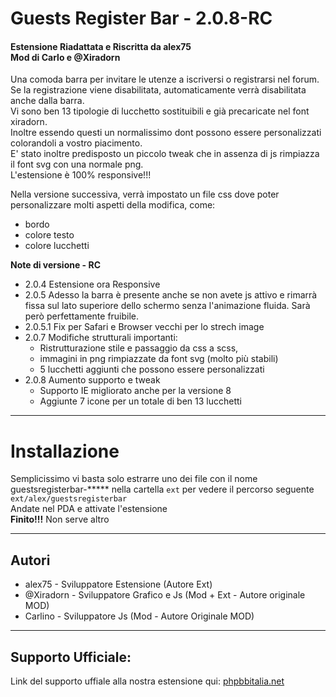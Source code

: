 # Guests Register Bar - 2.0.8-RC
#### Estensione Riadattata e Riscritta da alex75 <br> Mod di Carlo e @Xiradorn  
Una comoda barra per invitare le utenze a iscriversi o registrarsi nel forum.  
Se la registrazione viene disabilitata, automaticamente verrà disabilitata anche dalla barra.  
Vi sono ben 13 tipologie di lucchetto sostituibili e già precaricate nel font xiradorn.  
Inoltre essendo questi un normalissimo dont possono essere personalizzati colorandoli a vostro piacimento.  
E' stato inoltre predisposto un piccolo tweak che in assenza di js rimpiazza il font svg con una normale png.  
L'estensione è 100% responsive!!!

Nella versione successiva, verrà impostato un file css dove poter personalizzare molti aspetti della modifica, come:
* bordo
* colore testo
* colore lucchetti

**Note di versione - RC**
* 2.0.4 Estensione ora Responsive
* 2.0.5 Adesso la barra è presente anche se non avete js attivo e rimarrà fissa sul lato superiore dello schermo senza l'animazione fluida. Sarà però perfettamente fruibile.
* 2.0.5.1 Fix per Safari e Browser vecchi per lo strech image
* 2.0.7 Modifiche strutturali importanti:
    * Ristrutturazione stile e passaggio da css a scss,
    * immagini in png rimpiazzate da font svg (molto più stabili)
    * 5 lucchetti aggiunti che possono essere personalizzati
* 2.0.8 Aumento supporto e tweak
    * Supporto IE migliorato anche per la versione 8
    * Aggiunte 7 icone per un totale di ben 13 lucchetti

----
# Installazione
Semplicissimo vi basta solo estrarre uno dei file con il nome guestsregisterbar-***** nella cartella
`ext` per vedere il percorso seguente `ext/alex/guestsregisterbar`  
Andate nel PDA e attivate l'estensione  
**Finito!!!** Non serve altro

----
## Autori
* alex75 - Sviluppatore Estensione (Autore Ext)
* @Xiradorn - Sviluppatore Grafico e Js (Mod + Ext - Autore originale MOD)
* Carlino - Sviluppatore Js (Mod - Autore Originale MOD)

----
## Supporto Ufficiale:  
Link del supporto uffiale alla nostra estensione qui: [phpbbitalia.net]


[phpbbitalia.net]: http://www.phpbbitalia.net/forum/in-sviluppo-f208/barra-registrazione-ospiti-t12178.html "phpbbitalia"

